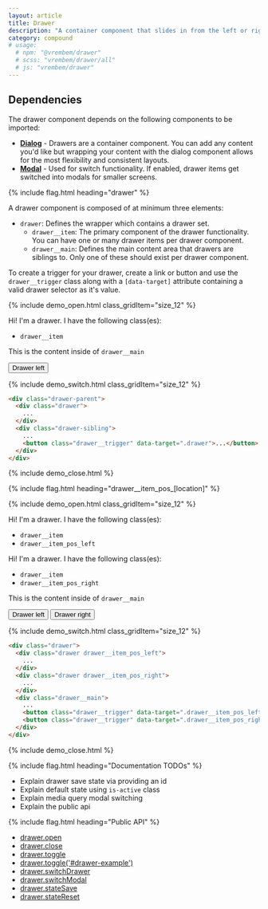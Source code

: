 ```yaml
---
layout: article
title: Drawer
description: "A container component that slides in from the left or right. It typically contains menus, search or other content for your app."
category: compound
# usage:
  # npm: "@vrembem/drawer"
  # scss: "vrembem/drawer/all"
  # js: "vrembem/drawer"
---
```


<div class="notice notice_type_info">
  <h2 class="notice__title">Dependencies</h2>
  <div class="type">
    <p>The drawer component depends on the following components to be imported:</p>
    <ul>
      <li>
        <a href="/components/dialog"><strong>Dialog</strong></a> - Drawers are a container component. You can add any content you'd like but wrapping your content with the dialog component allows for the most flexibility and consistent layouts.
      </li>
      <li>
        <a href="/components/modal"><strong>Modal</strong></a> - Used for switch functionality. If enabled, drawer items get switched into modals for smaller screens.
      </li>
    </ul>
  </div>
</div>

{% include flag.html heading="drawer" %}

<div class="type" markdown="1">

A drawer component is composed of at minimum three elements:

* `drawer`: Defines the wrapper which contains a drawer set.
  * `drawer__item`: The primary component of the drawer functionality. You can have one or many drawer items per drawer component.
  * `drawer__main`: Defines the main content area that drawers are siblings to. Only one of these should exist per drawer component.

To create a trigger for your drawer, create a link or button and use the `drawer__trigger` class along with a `[data-target]` attribute containing a valid drawer selector as it's value.

</div>

{% include demo_open.html class_gridItem="size_12" %}

<div class="drawer">

  <aside class="drawer__item drawer-demo-left">
    <div class="drawer__dialog dialog">
      <div class="dialog__body">
        <p>Hi! I'm a drawer. I have the following class(es):</p>
        <ul>
          <li><code>drawer__item</code></li>
        </ul>
      </div>
    </div>
  </aside>

  <div class="drawer__main box box_bordered type">
    <p>This is the content inside of <code>drawer__main</code></p>
    <div class="button-group">
      <button class="button button_color_primary drawer__trigger" data-target=".drawer-demo-left">
        Drawer left
      </button>
    </div>
  </div>

</div>

{% include demo_switch.html class_gridItem="size_12" %}

```html
<div class="drawer-parent">
  <div class="drawer">
    ...
  </div>
  <div class="drawer-sibling">
    ...
    <button class="drawer__trigger" data-target=".drawer">...</button>
  </div>
</div>
```

{% include demo_close.html %}

{% include flag.html heading="drawer__item_pos_[location]" %}

{% include demo_open.html class_gridItem="size_12" %}

<div class="drawer">

  <aside class="drawer__item drawer__item_pos_left drawer-demo-pos-left">
    <div class="drawer__dialog dialog">
      <div class="dialog__body type">
        <p>Hi! I'm a drawer. I have the following class(es):</p>
        <ul>
          <li><code>drawer__item</code></li>
          <li><code>drawer__item_pos_left</code></li>
        </ul>
      </div>
    </div>
  </aside>

  <aside class="drawer__item drawer__item_pos_right drawer-demo-pos-right">
    <div class="drawer__dialog dialog">
      <div class="dialog__body type">
        <p>Hi! I'm a drawer. I have the following class(es):</p>
        <ul>
          <li><code>drawer__item</code></li>
          <li><code>drawer__item_pos_right</code></li>
        </ul>
      </div>
    </div>
  </aside>

  <div class="drawer__main box box_bordered type">
    <p>This is the content inside of <code>drawer__main</code></p>
    <div class="button-group">
      <button class="button button_color_primary drawer__trigger" data-target=".drawer-demo-pos-left">
        Drawer left
      </button>
      <button class="button button_color_primary drawer__trigger" data-target=".drawer-demo-pos-right">
        Drawer right
      </button>
    </div>
  </div>

</div>

{% include demo_switch.html class_gridItem="size_12" %}

```html
<div class="drawer">
  <div class="drawer drawer__item_pos_left">
    ...
  </div>
  <div class="drawer drawer__item_pos_right">
    ...
  </div>
  <div class="drawer__main">
    ...
    <button class="drawer__trigger" data-target=".drawer__item_pos_left">...</button>
    <button class="drawer__trigger" data-target=".drawer__item_pos_right">...</button>
  </div>
</div>
```

{% include demo_close.html %}

{% include flag.html heading="Documentation TODOs" %}

<div class="type" markdown="1">

* Explain drawer save state via providing an id
* Explain default state using `is-active` class
* Explain media query modal switching
* Explain the public api

</div>

{% include flag.html heading="Public API" %}

<div class="type">
  <ul>
    <li>
      <a href="#" class="drawer--open">
        drawer.open
      </a>
    </li>
    <li>
      <a href="#" class="drawer--close">
        drawer.close
      </a>
    </li>
    <li>
      <a href="#" class="drawer--toggle">
        drawer.toggle
      </a>
    </li>
    <li>
      <a href="#" class="drawer--toggle-example">
        drawer.toggle('#drawer-example')
      </a>
    </li>
    <li>
      <a href="#" class="drawer--switch-drawer">
        drawer.switchDrawer
      </a>
    </li>
    <li>
      <a href="#" class="drawer--switch-modal">
        drawer.switchModal
      </a>
    </li>
    <li>
      <a href="#" class="drawer--save">
        drawer.stateSave
      </a>
    </li>
    <li>
      <a href="#" class="drawer--reset">
        drawer.stateReset
      </a>
    </li>
  </ul>
</div>
